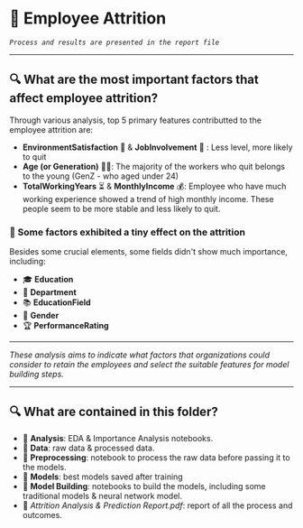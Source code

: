 # 📌 Employee Attrition

*`Process and results are presented in the report file`*

-----

## 🔍 What are the most important factors that affect employee attrition?

Through various analysis, top 5 primary features contributted to the employee attrition are:
-  **EnvironmentSatisfaction** 🏢 & **JobInvolvement** 💼 : Less level, more likely to quit
-  **Age (or Generation)** 👶🧑: The majority of the workers who quit belongs to the young (GenZ - who aged under 24)
-  **TotalWorkingYears** ⏳ & **MonthlyIncome** 💰: Employee who have much working experience showed a trend of high monthly income. These people seem to be more stable and less likely to quit.


### 🧪 Some factors exhibited a tiny effect on the attrition
Besides some crucial elements, some fields didn't show much importance, including:
- 🎓 **Education**  
- 🏢 **Department**  
- 📚 **EducationField**  
- 🚻 **Gender**  
- 🏆 **PerformanceRating**

---

*These analysis aims to indicate what factors that organizations could consider to retain the employees and select the suitable features for model building steps.*

-----

## 🔍 What are contained in this folder?

- 📂 **Analysis**: EDA & Importance Analysis notebooks.
- 📂 **Data**: raw data & processed data.
- 📂 **Preprocessing**: notebook to process the raw data before passing it to the models.
- 📂 **Models**: best models saved after training
- 📂 **Model Building**: notebooks to build the models, including some traditional models & neural network model.
- 📝 *Attrition Analysis & Prediction Report.pdf*: report of all the process and outcomes.